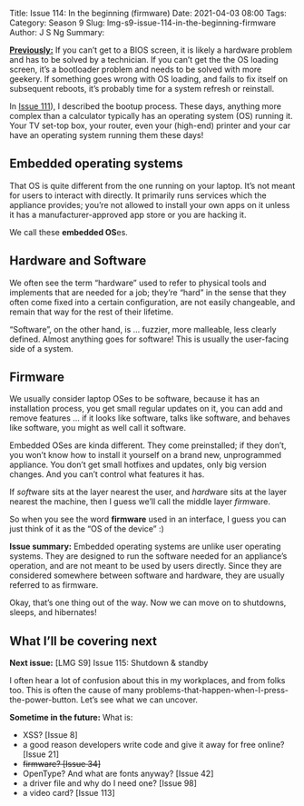 Title: Issue 114: In the beginning (firmware)
Date: 2021-04-03 08:00
Tags: 
Category: Season 9
Slug: lmg-s9-issue-114-in-the-beginning-firmware
Author: J S Ng
Summary: 

[**Previously:**](https://buttondown.email/laymansguide/archive/) If you can’t get to a BIOS screen, it is likely a hardware problem and has to be solved by a technician. If you can’t get the the OS loading screen, it’s a bootloader problem and needs to be solved with more geekery. If something goes wrong with OS loading, and fails to fix itself on subsequent reboots, it’s probably time for a system refresh or reinstall.

In [Issue 111]({filename}/season9/issue111/issue111.md)), I described the bootup process. These days, anything more complex than a calculator typically has an operating system (OS) running it. Your TV set-top box, your router, even your (high-end) printer and your car have an operating system running them these days!

## Embedded operating systems

That OS is quite different from the one running on your laptop. It’s not meant for users to interact with directly. It primarily runs services which the appliance provides; you’re not allowed to install your own apps on it unless it has a manufacturer-approved app store or you are hacking it.

We call these **embedded OS**es.

## Hardware and Software

We often see the term “hardware” used to refer to physical tools and implements that are needed for a job; they’re “hard” in the sense that they often come fixed into a certain configuration, are not easily changeable, and remain that way for the rest of their lifetime.

“Software”, on the other hand, is … fuzzier, more malleable, less clearly defined. Almost anything goes for software! This is usually the user-facing side of a system.

## Firmware

We usually consider laptop OSes to be software, because it has an installation process, you get small regular updates on it, you can add and remove features … if it looks like software, talks like software, and behaves like software, you might as well call it software.

Embedded OSes are kinda different. They come preinstalled; if they don’t, you won’t know how to install it yourself on a brand new, unprogrammed appliance. You don’t get small hotfixes and updates, only big version changes. And you can’t control what features it has.

If *soft*ware sits at the layer nearest the user, and *hard*ware sits at the layer nearest the machine, then I guess we’ll call the middle layer *firm*ware.

So when you see the word **firmware** used in an interface, I guess you can just think of it as the “OS of the device” :)

**Issue summary:** Embedded operating systems are unlike user operating systems. They are designed to run the software needed for an appliance’s operation, and are not meant to be used by users directly. Since they are considered somewhere between software and hardware, they are usually referred to as firmware.

Okay, that’s one thing out of the way. Now we can move on to shutdowns, sleeps, and hibernates!

## What I’ll be covering next

**Next issue:** [LMG S9] Issue 115: Shutdown & standby

I often hear a lot of confusion about this in my workplaces, and from folks too. This is often the cause of many problems-that-happen-when-I-press-the-power-button. Let’s see what we can uncover.

**Sometime in the future:** What is:

- XSS? [Issue 8]
- a good reason developers write code and give it away for free online? [Issue 21]
- ~~firmware? [Issue 34]~~
- OpenType? And what are fonts anyway? [Issue 42]
- a driver file and why do I need one? [Issue 98]
- a video card? [Issue 113]
